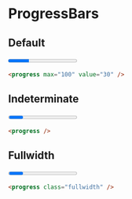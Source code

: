 # ProgressBars

## Default
<Playground>
    <progress max="100" value="30" />
</Playground>

```html
<progress max="100" value="30" />
```

## Indeterminate
<Playground>
    <progress />
</Playground>

```html
<progress />
```

## Fullwidth
<Playground>
    <div style="max-width: calc(100% - 20px); width: 100%">
        <progress class="fullwidth" />
    </div>
</Playground>

```html
<progress class="fullwidth" />
```